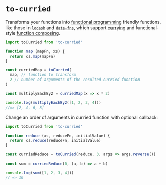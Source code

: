 # `to-curried`

Transforms your functions into [functional programming](https://en.wikipedia.org/wiki/Functional_programming)
friendly functions, like those in [`lodash`](https://github.com/lodash/lodash/wiki/FP-Guide)
and [`date-fns`](https://date-fns.org/docs/FP-Guide),
which support [currying](https://en.wikipedia.org/wiki/Currying)
and functional-style [function composing](https://medium.com/making-internets/why-using-chain-is-a-mistake-9bc1f80d51ba).

```javascript
import toCurried from 'to-curried'

function map (mapFn, xs) {
  return xs.map(mapFn)
}

const curriedMap = toCurried(
  map, // function to transform
  2 // number of arguments of the resulted curried function
)

const multiplyEachBy2 = curriedMap(x => x * 2)

console.log(multiplyEachBy2([1, 2, 3, 4]))
//=> [2, 4, 6, 8]
```

Change an order of arguments in curried function with optional callback:

```javascript
import toCurried from 'to-curried'

function reduce (xs, reduceFn, initialValue) {
  return xs.reduce(reduceFn, initialValue)
}

const curriedReduce = toCurried(reduce, 3, args => args.reverse())

const sum = curriedReduce(0, (a, b) => a + b)

console.log(sum([1, 2, 3, 4]))
// => 10
```
